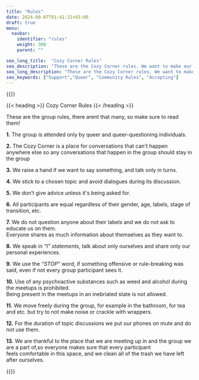 ```yaml
---
title: "Rules"
date: 2024-09-07T01:41:21+03:00
draft: true
menu:
  navbar:
    identifier: "rules"
    weight: 300 
    parent: ""

seo_long_title:  "Cozy Corner Rules"
seo_description: "These are the Cozy Corner rules. We want to make our corner feel welcoming and everyone to feel accepted."
seo_long_description: "These are the Cozy Corner rules. We want to make our corner feel welcoming and everyone to feel accepted."
seo_keywords: ["Support","Queer", "Community Rules", "Accepting"]
---
```

{{<corner-flags>}}

{{< heading >}} Cozy Corner Rules {{< /heading >}}

These are the group rules, there arent that many, so make sure to read them!

**1.** The group is attended only by queer and queer-questioning individuals. 

**2.** The Cozy Corner is a place for conversations that can't happen anywhere else so any conversations that happen in the group should stay in the group

**3.** We raise a hand if we want to say something, and talk only in turns.

**4.** We stick to a chosen topic and avoid dialogues during its discussion.

**5.** We don’t give advice unless it's being asked for.

**6.** All participants are equal regardless of their gender, age, labels, stage of transition, etc.

**7.** We do not question anyone about their labels and we do not ask to educate us on them.\
 Everyone shares as much information about themselves as they want to.

**8.** We speak in _“I” statements_, talk about only ourselves and share only our personal experiences.

**9.** We use the _“STOP”_ word, if something offensive or rule-breaking was said, even if not every group participant sees it.

**10.** Use of any psychoactive substances such as weed and alcohol during the meetups is prohibited. \
Being present in the meetups in an inebriated state is not allowed.

**11.** We move freely during the group, for example in the bathroom, for tea and etc. but try to not make noise or crackle with wrappers.

**12.** For the duration of topic discussions we put our phones on mute and do not use them.

**13.** We are thankful to the place that we are meeting up in and the group we are a part of,so everyone makes sure that every participant\
 feels comfortable in this space, and we clean all of the trash we have left after ourselves.

{{<corner-cups>}}